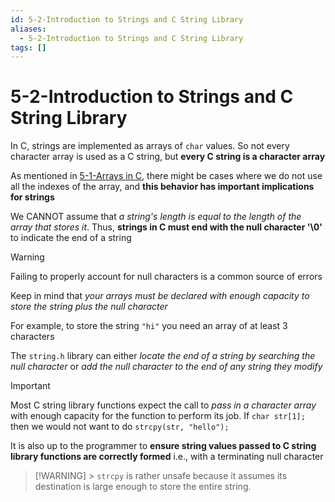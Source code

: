 ```yaml
---
id: 5-2-Introduction to Strings and C String Library
aliases:
  - 5-2-Introduction to Strings and C String Library
tags: []
---
```


# 5-2-Introduction to Strings and C String Library

In C, strings are implemented as arrays of `char` values. So not every character array is used as a C string, but **every C string is a character array**

As mentioned in [5-1-Arrays in C](01-Areas/Computer/Dive_Into_Systems/notes/chapter1/5-1-Arrays%20in%20C.md), there might be cases where we do not use all the indexes of the array, and **this behavior has important implications for strings**

We CANNOT assume that _a string's length is equal to the length of the array that stores it_. Thus, **strings in C must end with the null character '\0'** to indicate the end of a string

> [!WARNING]
> Failing to properly account for null characters is a common source of errors

Keep in mind that _your arrays must be declared with enough capacity to store the string plus the null character_

For example, to store the string `"hi"` you need an array of at least 3 characters

The `string.h` library can either _locate the end of a string by searching the null character_ or _add the null character to the end of any string they modify_

> [!IMPORTANT]
> Most C string library functions expect the call to _pass in a character array_ with enough capacity for the function to perform its job. If `char str[1];` then we would not want to do `strcpy(str, "hello");`

It is also up to the programmer to **ensure string values passed to C string library functions are correctly formed** i.e., with a terminating null character

> [!WARNING] > `strcpy` is rather unsafe because it assumes its destination is large enough to store the entire string.
